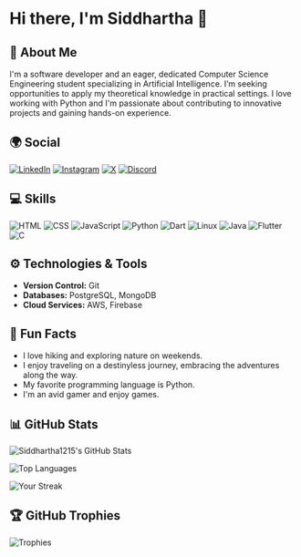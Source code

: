 # Hi there, I'm Siddhartha 👋

## 🌱 About Me
I'm a software developer and an eager, dedicated Computer Science Engineering student specializing in Artificial Intelligence. I’m seeking opportunities to apply my theoretical knowledge in practical settings. I love working with Python and I'm passionate about contributing to innovative projects and gaining hands-on experience.

## 🌍 Social
[![LinkedIn](https://img.shields.io/badge/LinkedIn-100000?style=flat&logo=linkedin&logoColor=0A66C2)](https://linkedin.com/in/bhargava-siddhartha-9a0aa1292/)
[![Instagram](https://img.shields.io/badge/Instagram-100000?style=flat&logo=instagram&logoColor=E1306C)](https://instagram.com/_bhargava_siddhartha_)
[![X](https://img.shields.io/badge/X-100000?style=flat&logo=x&logoColor=1DA1F2)](https://x.com/siddhartha1215)
[![Discord](https://img.shields.io/badge/Discord-100000?style=flat&logo=discord&logoColor=7289DA)](https://discord.com/users/siddhartha1215)

## 💻 Skills
![HTML](https://img.shields.io/badge/HTML-100000?style=flat&logo=html5&logoColor=E44D26)
![CSS](https://img.shields.io/badge/CSS-100000?style=flat&logo=css3&logoColor=1572B6)
![JavaScript](https://img.shields.io/badge/JavaScript-100000?style=flat&logo=javascript&logoColor=F7DF1E)
![Python](https://img.shields.io/badge/Python-100000?style=flat&logo=python&logoColor=3776AB)
![Dart](https://img.shields.io/badge/Dart-100000?style=flat&logo=dart&logoColor=00BFFF)
![Linux](https://img.shields.io/badge/Linux-100000?style=flat&logo=linux&logoColor=FCC624)
![Java](https://img.shields.io/badge/Java-100000?style=flat&logo=java&logoColor=007396)
![Flutter](https://img.shields.io/badge/Flutter-100000?style=flat&logo=flutter&logoColor=02569B)
![C](https://img.shields.io/badge/C-100000?style=flat&logo=c&logoColor=A8B400)

<!--
## 🌟 Projects
- [Project 1](https://github.com/username/project1): A brief description of what this project does.
- [Project 2](https://github.com/username/project2): A brief description of what this project does.
-->

## ⚙️ Technologies & Tools
- **Version Control:** Git  <!--- **CI/CD:** GitHub Actions -->
- **Databases:** PostgreSQL, MongoDB
- **Cloud Services:** AWS, Firebase

<!--
## 📝 Blog Posts
- [Understanding Python Decorators](https://yourblog.com/understanding-python-decorators)
- [Building a React App from Scratch](https://yourblog.com/building-a-react-app) 
-->

## 🤔 Fun Facts
- I love hiking and exploring nature on weekends.
- I enjoy traveling on a destinyless journey, embracing the adventures along the way.
- My favorite programming language is Python.
- I'm an avid gamer and enjoy games.

## 📊 GitHub Stats
![Siddhartha1215's GitHub Stats](https://github-readme-stats.vercel.app/api?username=Siddhartha1215&show_icons=true&theme=radical)

![Top Languages](https://github-readme-stats.vercel.app/api/top-langs/?username=Siddhartha1215&layout=compact&theme=radical)

![Your Streak](https://github-readme-streak-stats.herokuapp.com/?user=Siddhartha1215&theme=radical)

## 🏆 GitHub Trophies
![Trophies](https://github-profile-trophy.vercel.app/?username=Siddhartha1215&theme=radical&no-frame=true&margin-w=15)
